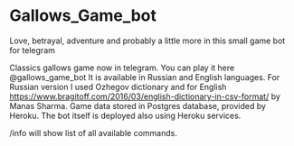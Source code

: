# Gallows_Game_bot
Love, betrayal, adventure and probably a little more in this small game bot for telegram

Classics gallows game now in telegram. You can play it here @gallows_game_bot
It is available in Russian and English languages. 
For Russian version I used Ozhegov dictionary and for English https://www.bragitoff.com/2016/03/english-dictionary-in-csv-format/ by Manas Sharma.
Game data stored in Postgres database, provided by Heroku. The bot itself is deployed also using Heroku services.

/info will show list of all available commands.

